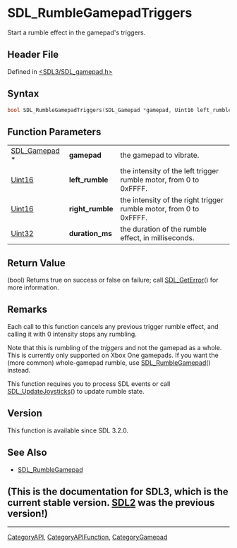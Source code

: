 # SDL_RumbleGamepadTriggers

Start a rumble effect in the gamepad's triggers.

## Header File

Defined in [<SDL3/SDL_gamepad.h>](https://github.com/libsdl-org/SDL/blob/main/include/SDL3/SDL_gamepad.h)

## Syntax

```c
bool SDL_RumbleGamepadTriggers(SDL_Gamepad *gamepad, Uint16 left_rumble, Uint16 right_rumble, Uint32 duration_ms);
```

## Function Parameters

|                              |                  |                                                                    |
| ---------------------------- | ---------------- | ------------------------------------------------------------------ |
| [SDL_Gamepad](SDL_Gamepad) * | **gamepad**      | the gamepad to vibrate.                                            |
| [Uint16](Uint16)             | **left_rumble**  | the intensity of the left trigger rumble motor, from 0 to 0xFFFF.  |
| [Uint16](Uint16)             | **right_rumble** | the intensity of the right trigger rumble motor, from 0 to 0xFFFF. |
| [Uint32](Uint32)             | **duration_ms**  | the duration of the rumble effect, in milliseconds.                |

## Return Value

(bool) Returns true on success or false on failure; call
[SDL_GetError](SDL_GetError)() for more information.

## Remarks

Each call to this function cancels any previous trigger rumble effect, and
calling it with 0 intensity stops any rumbling.

Note that this is rumbling of the _triggers_ and not the gamepad as a
whole. This is currently only supported on Xbox One gamepads. If you want
the (more common) whole-gamepad rumble, use
[SDL_RumbleGamepad](SDL_RumbleGamepad)() instead.

This function requires you to process SDL events or call
[SDL_UpdateJoysticks](SDL_UpdateJoysticks)() to update rumble state.

## Version

This function is available since SDL 3.2.0.

## See Also

- [SDL_RumbleGamepad](SDL_RumbleGamepad)


## (This is the documentation for SDL3, which is the current stable version. [SDL2](https://wiki.libsdl.org/SDL2/) was the previous version!)



----
[CategoryAPI](CategoryAPI), [CategoryAPIFunction](CategoryAPIFunction), [CategoryGamepad](CategoryGamepad)

